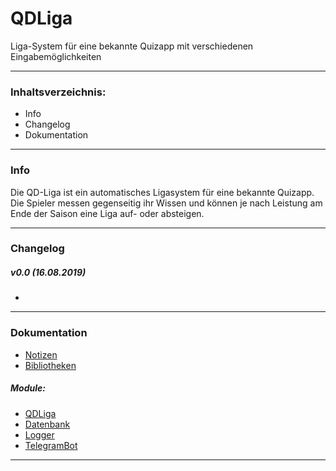 # QDLiga
Liga-System für eine bekannte Quizapp mit verschiedenen Eingabemöglichkeiten

---
### Inhaltsverzeichnis:
- Info
- Changelog
- Dokumentation

---
### Info
Die QD-Liga ist ein automatisches Ligasystem für eine bekannte Quizapp. Die Spieler messen gegenseitig ihr Wissen und können je nach Leistung am Ende der Saison eine Liga auf- oder absteigen.

---
### Changelog
##### v0.0 (16.08.2019)
- 

---
### Dokumentation
- [Notizen](doc/Notizen.md "Notizen")
- [Bibliotheken](doc/Bibliotheken.md "Bibliotheken")
##### Module:
- [QDLiga](doc/QDLiga.md "QDLiga")
- [Datenbank](doc/Datenbank.md "Datenbank")
- [Logger](doc/Logger.md "Logger")
- [TelegramBot](doc/TelegramBot.md "TelegramBot")

---